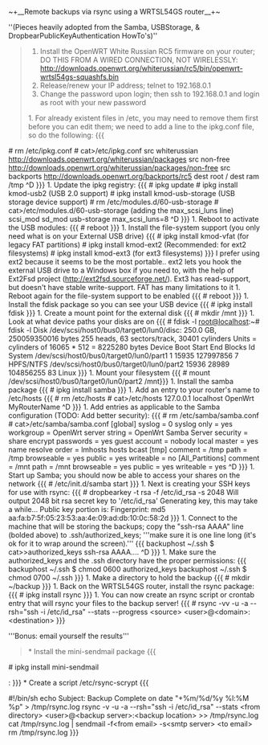 \~+\_\_Remote backups via rsync using a WRTSL54GS router\_\_+\~

''(Pieces heavily adopted from the Samba, USBStorage, &
DropbearPublicKeyAuthentication HowTo's)''

> 1.  Install the OpenWRT White Russian RC5 firmware on your router; DO
>     THIS FROM A WIRED CONNECTION, NOT WIRELESSLY:
>     <http://downloads.openwrt.org/whiterussian/rc5/bin/openwrt-wrtsl54gs-squashfs.bin>
> 2.  Release/renew your IP address; telnet to 192.168.0.1
> 3.  Change the password upon login; then ssh to 192.168.0.1 and login
>     as root with your new password
>
> 1\. For already existent files in /etc, you may need to remove them first
> before you can edit them; we need to add a line to the ipkg.conf file,
> so do the following: {{{

\# rm /etc/ipkg.conf \# cat&gt;/etc/ipkg.conf src whiterussian
<http://downloads.openwrt.org/whiterussian/packages> src non-free
<http://downloads.openwrt.org/whiterussian/packages/non-free> src
backports <http://downloads.openwrt.org/backports/rc5> dest root / dest
ram /tmp \^D }}} 1. Update the ipkg registry: {{{ \# ipkg update \# ipkg
install kmod-usb2 (USB 2.0 support) \# ipkg install kmod-usb-storage
(USB storage device support) \# rm /etc/modules.d/60-usb-storage \#
cat&gt;/etc/modules.d/60-usb-storage (adding the max\_scsi\_luns line)
scsi\_mod sd\_mod usb-storage max\_scsi\_luns=8 \^D }}} 1. Reboot to
activate the USB modules: {{{ \# reboot }}} 1. Install the file-system
support (you only need what is on your External USB drive) {{{ \# ipkg
install kmod-vfat (for legacy FAT partitions) \# ipkg install kmod-ext2
(Recommended: for ext2 filesystems) \# ipkg install kmod-ext3 (for ext3
filesystems) }}} I prefer using ext2 because it seems to be the most
portable.. ext2 lets you hook the external USB drive to a Windows box if
you need to, with the help of Ext2Fsd project
(<http://ext2fsd.sourceforge.net/>). Ext3 has read-support, but doesn't
have stable write-support. FAT has many limitations to it 1. Reboot
again for the file-system support to be enabled {{{ \# reboot }}} 1.
Install the fdisk package so you can see your USB device {{{ \# ipkg
install fdisk }}} 1. Create a mount point for the external disk {{{ \#
mkdir /mnt }}} 1. Look at what device paths your disks are on {{{ \#
fdisk -l <root@localhost>:\~\# fdisk -l Disk
/dev/scsi/host0/bus0/target0/lun0/disc: 250.0 GB, 250059350016 bytes 255
heads, 63 sectors/track, 30401 cylinders Units = cylinders of 16065 \*
512 = 8225280 bytes Device Boot Start End Blocks Id System
/dev/scsi/host0/bus0/target0/lun0/part1 1 15935 127997856 7 HPFS/NTFS
/dev/scsi/host0/bus0/target0/lun0/part2 15936 28989 104856255 83 Linux
}}} 1. Mount your filesystem {{{ \# mount
/dev/scsi/host0/bus0/target0/lun0/part2 /mnt}}} 1. Install the samba
package {{{ \# ipkg install samba }}} 1. Add an entry to your router's
name to /etc/hosts {{{ \# rm /etc/hosts \# cat&gt;/etc/hosts 127.0.0.1
localhost OpenWrt MyRouterName \^D }}} 1. Add entries as applicable to
the Samba configuration (TODO: Add better security): {{{ \# rm
/etc/samba/samba.conf \# cat&gt;/etc/samba/samba.conf \[global\] syslog
= 0 syslog only = yes workgroup = OpenWrt server string = OpenWrt Samba
Server security = share encrypt passwords = yes guest account = nobody
local master = yes name resolve order = lmhosts hosts bcast \[tmp\]
comment = /tmp path = /tmp browseable = yes public = yes writeable = no
\[All\_Partitions\] comment = /mnt path = /mnt browseable = yes public =
yes writeable = yes \^D }}} 1. Start up Samba; you should now be able to
access your shares on the network {{{ \# /etc/init.d/samba start }}} 1.
Next is creating your SSH keys for use with rsync: {{{ \# dropbearkey -t
rsa -f /etc/id\_rsa -s 2048 Will output 2048 bit rsa secret key to
'/etc/id\_rsa' Generating key, this may take a while... Public key
portion is: Fingerprint: md5
aa:fa:b7:5f:05:23:53:aa:4e:09:ad:db:10:0c:58:2d }}} 1. Connect to the
machine that will be storing the backups; copy the "ssh-rsa AAAA" line
(bolded above) to .ssh/authorized\_keys; '''make sure it is one line
long (it's ok for it to wrap around the screen).''' {{{ backuphost
\~/.ssh \$ cat&gt;&gt;authorized\_keys ssh-rsa AAAA.... \^D }}} 1. Make
sure the authorized\_keys and the .ssh directory have the proper
permissions: {{{ backuphost \~/.ssh \$ chmod 0600 authorized\_keys
backuphost \~/.ssh \$ chmod 0700 \~/.ssh }}} 1. Make a directory to hold
the backup {{{ \# mkdir \~/backup }}} 1. Back on the WRTSL54GS router,
install the rsync package: {{{ \# ipkg install rsync }}} 1. You can now
create an rsync script or crontab entry that will rsync your files to
the backup server! {{{ \# rsync -vv -u -a --rsh="ssh -i /etc/id\_rsa"
--stats --progress &lt;source&gt;
&lt;user&gt;@&lt;domain&gt;:&lt;destination&gt; }}}

'''Bonus: email yourself the results'''

> \* Install the mini-sendmail package {{{

\# ipkg install mini-sendmail

:   }}} \* Create a script /etc/rsync-scrypt {{{

\#!/bin/sh echo Subject: Backup Complete on date "+%m/%d/%y %l:%M %p"
&gt; /tmp/rsync.log rsync -v -u -a --rsh="ssh -i /etc/id\_rsa" --stats
&lt;from directory&gt; &lt;user&gt;@&lt;backup server&gt;:&lt;backup
location&gt; &gt;&gt; /tmp/rsync.log cat /tmp/rsync.log | sendmail
-f&lt;from email&gt; -s&lt;smtp server&gt; &lt;to email&gt; rm
/tmp/rsync.log }}}
